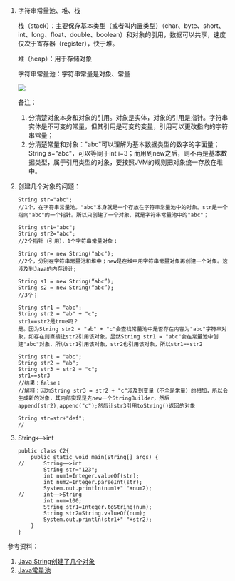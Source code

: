 1. 字符串常量池、堆、栈

   栈（stack）：主要保存基本类型（或者叫内置类型）（char、byte、short、int、long、float、double、boolean）和对象的引用，数据可以共享，速度仅次于寄存器（register），快于堆。 

   堆（heap）：用于存储对象

   字符串常量池：字符串常量是对象、常量

   ![](/String/0.png)

   备注：

   1. 分清楚对象本身和对象的引用。对象是实体，对象的引用是指针。字符串实体是不可变的常量，但其引用是可变的变量，引用可以更改指向的字符串常量；
   2. 分清楚常量和对象："abc"可以理解为基本数据类型的数字的字面量；String s="abc"，可以等同于int i=3；而用到new之后，则不再是基本数据类型，属于引用类型的对象，要按照JVM的规则把对象统一存放在堆中。

2. 创建几个对象的问题：

   ```
   String str="abc";
   //1个，在字符串常量池。"abc"本身就是一个存放在字符串常量池中的对象。str是一个指向"abc"的一个指针。所以只创建了一个对象，就是字符串常量池中的"abc"；
   
   String str1="abc";
   String str2="abc";
   //2个指针（引用），1个字符串常量对象；
   
   String str= new String("abc");
   //2个，分别在字符串常量池和堆中；new是在堆中用字符串常量对象再创建一个对象。这涉及到Java的内存设计;
   
   String s1 = new String(“abc”); 
   String s2 = new String(“abc”); 
   //3个；
   
   String str1 = "abc";
   String str2 = "ab" + "c"; 
   str1==str2是true吗？
   是。因为String str2 = "ab" + "c"会查找常量池中是否存在内容为"abc"字符串对象，如存在则直接让str2引用该对象，显然String str1 = "abc"会在常量池中创建"abc"对象，所以str1引用该对象，str2也引用该对象，所以str1==str2
   
   String str1 = "abc";
   String str2 = "ab";
   String str3 = str2 + "c"; 
   str1==str3
   //结果：false；
   //解释：因为String str3 = str2 + "c"涉及到变量（不全是常量）的相加，所以会生成新的对象，其内部实现是先new一个StringBuilder，然后 append(str2),append("c");然后让str3引用toString()返回的对象
   
   String str=str+"def";
   //
   ```

3. String<—>int

   ```
   public class C2{
       public static void main(String[] args) {
   //      String——>int
           String str="123";
           int num1=Integer.valueOf(str);
           int num2=Integer.parseInt(str);
           System.out.println(num1+" "+num2);
   //      int——>String
           int num=100;
           String str1=Integer.toString(num);
           String str2=String.valueOf(num);
           System.out.println(str1+" "+str2);
       }
   }
   ```

   

参考资料：

1. [Java String创建了几个对象]((https://www.cnblogs.com/wulouhua/p/3875630.html))
2. [Java常量池](https://blog.csdn.net/qq_41376740/article/details/80338158)